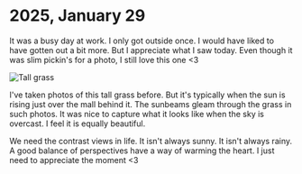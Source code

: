 # 2025, January 29

It was a busy day at work. I only got outside once. I would have liked to have gotten out a bit more. But I appreciate what I saw today. Even though it was slim pickin's for a photo, I still love this one <3

![Tall grass](/photos/photo-a-day/2025/01/media/IMG_5574.jpeg)

I've taken photos of this tall grass before. But it's typically when the sun is rising just over the mall behind it. The sunbeams gleam through the grass in such photos. It was nice to capture what it looks like when the sky is overcast. I feel it is equally beautiful.

We need the contrast views in life. It isn't always sunny. It isn't always rainy. A good balance of perspectives have a way of warming the heart. I just need to appreciate the moment <3